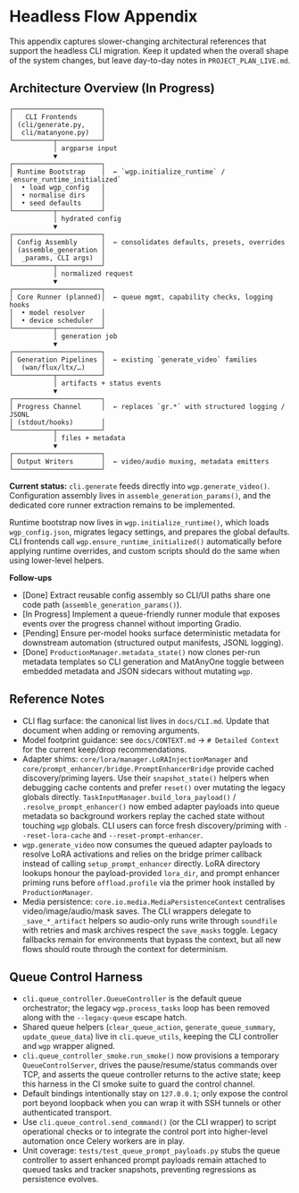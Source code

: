 # Headless Flow Appendix

This appendix captures slower-changing architectural references that support the headless CLI migration. Keep it updated when the overall shape of the system changes, but leave day-to-day notes in `PROJECT_PLAN_LIVE.md`.

## Architecture Overview (In Progress)
```
┌──────────────────────┐
│   CLI Frontends      │
│ (cli/generate.py,    │
│  cli/matanyone.py)   │
└──────────┬───────────┘
           │ argparse input
           ▼
┌──────────────────────┐
│ Runtime Bootstrap    │  ← `wgp.initialize_runtime` / `ensure_runtime_initialized`
│  • load wgp_config   │
│  • normalise dirs    │
│  • seed defaults     │
└──────────┬───────────┘
           │ hydrated config
           ▼
┌──────────────────────┐
│ Config Assembly      │  ← consolidates defaults, presets, overrides
│ (assemble_generation │
│  _params, CLI args)  │
└──────────┬───────────┘
           │ normalized request
           ▼
┌──────────────────────┐
│ Core Runner (planned)│  ← queue mgmt, capability checks, logging hooks
│  • model resolver    │
│  • device scheduler  │
└──────────┬───────────┘
           │ generation job
           ▼
┌──────────────────────┐
│ Generation Pipelines │  ← existing `generate_video` families
│  (wan/flux/ltx/…)    │
└──────────┬───────────┘
           │ artifacts + status events
           ▼
┌──────────────────────┐
│ Progress Channel     │  ← replaces `gr.*` with structured logging / JSONL
│ (stdout/hooks)       │
└──────────┬───────────┘
           │ files + metadata
           ▼
┌──────────────────────┐
│ Output Writers       │  ← video/audio muxing, metadata emitters
└──────────────────────┘
```

**Current status:** `cli.generate` feeds directly into `wgp.generate_video()`. Configuration assembly lives in `assemble_generation_params()`, and the dedicated core runner extraction remains to be implemented.

Runtime bootstrap now lives in `wgp.initialize_runtime()`, which loads `wgp_config.json`, migrates legacy settings, and prepares the global defaults. CLI frontends call `wgp.ensure_runtime_initialized()` automatically before applying runtime overrides, and custom scripts should do the same when using lower-level helpers.

**Follow-ups**
- [Done] Extract reusable config assembly so CLI/UI paths share one code path (`assemble_generation_params()`).
- [In Progress] Implement a queue-friendly runner module that exposes events over the progress channel without importing Gradio.
- [Pending] Ensure per-model hooks surface deterministic metadata for downstream automation (structured output manifests, JSONL logging).
- [Done] `ProductionManager.metadata_state()` now clones per-run metadata templates so CLI generation and MatAnyOne toggle between embedded metadata and JSON sidecars without mutating `wgp`.

## Reference Notes
- CLI flag surface: the canonical list lives in `docs/CLI.md`. Update that document when adding or removing arguments.
- Model footprint guidance: see `docs/CONTEXT.md` → `# Detailed Context` for the current keep/drop recommendations.
- Adapter shims: `core/lora/manager.LoRAInjectionManager` and `core/prompt_enhancer/bridge.PromptEnhancerBridge` provide cached discovery/priming layers. Use their `snapshot_state()` helpers when debugging cache contents and prefer `reset()` over mutating the legacy globals directly. `TaskInputManager.build_lora_payload()` / `.resolve_prompt_enhancer()` now embed adapter payloads into queue metadata so background workers replay the cached state without touching `wgp` globals. CLI users can force fresh discovery/priming with `--reset-lora-cache` and `--reset-prompt-enhancer`.
- `wgp.generate_video` now consumes the queued adapter payloads to resolve LoRA activations and relies on the bridge primer callback instead of calling `setup_prompt_enhancer` directly. LoRA directory lookups honour the payload-provided `lora_dir`, and prompt enhancer priming runs before `offload.profile` via the primer hook installed by `ProductionManager`.
- Media persistence: `core.io.media.MediaPersistenceContext` centralises video/image/audio/mask saves. The CLI wrappers delegate to `_save_*_artifact` helpers so audio-only runs write through `soundfile` with retries and mask archives respect the `save_masks` toggle. Legacy fallbacks remain for environments that bypass the context, but all new flows should route through the context for determinism.

## Queue Control Harness
- `cli.queue_controller.QueueController` is the default queue orchestrator; the legacy `wgp.process_tasks` loop has been removed along with the `--legacy-queue` escape hatch.
- Shared queue helpers (`clear_queue_action`, `generate_queue_summary`, `update_queue_data`) live in `cli.queue_utils`, keeping the CLI controller and `wgp` wrapper aligned.
- `cli.queue_controller_smoke.run_smoke()` now provisions a temporary `QueueControlServer`, drives the pause/resume/status commands over TCP, and asserts the queue controller returns to the active state; keep this harness in the CI smoke suite to guard the control channel.
- Default bindings intentionally stay on `127.0.0.1`; only expose the control port beyond loopback when you can wrap it with SSH tunnels or other authenticated transport.
- Use `cli.queue_control.send_command()` (or the CLI wrapper) to script operational checks or to integrate the control port into higher-level automation once Celery workers are in play.
- Unit coverage: `tests/test_queue_prompt_payloads.py` stubs the queue controller to assert enhanced prompt payloads remain attached to queued tasks and tracker snapshots, preventing regressions as persistence evolves.
